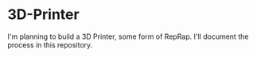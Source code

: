 # 3D-Printer
I'm planning to build a 3D Printer, some form of RepRap. I'll document the process in this repository.
